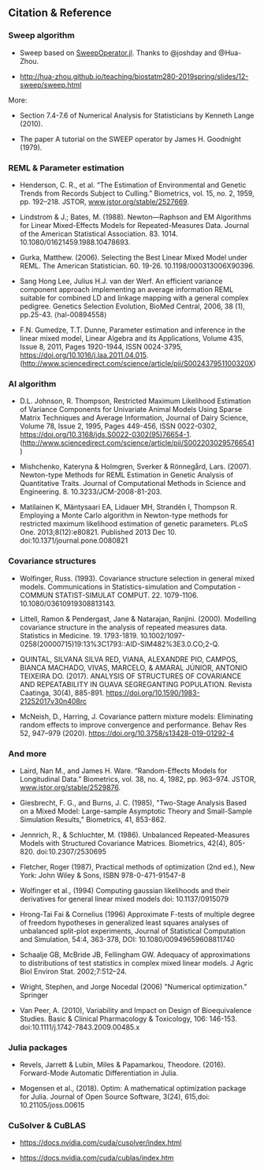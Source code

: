 ## Citation & Reference

### Sweep algorithm

* Sweep based on [SweepOperator.jl](https://github.com/joshday/SweepOperator.jl). Thanks to @joshday and @Hua-Zhou.

* http://hua-zhou.github.io/teaching/biostatm280-2019spring/slides/12-sweep/sweep.html

More:

* Section 7.4-7.6 of Numerical Analysis for Statisticians by Kenneth Lange (2010).

* The paper A tutorial on the SWEEP operator by James H. Goodnight (1979).


### REML & Parameter estimation

* Henderson, C. R., et al. “The Estimation of Environmental and Genetic Trends from Records Subject to Culling.” Biometrics, vol. 15, no. 2, 1959, pp. 192–218. JSTOR, www.jstor.org/stable/2527669.

* Lindstrom & J.; Bates, M. (1988). Newton—Raphson and EM Algorithms for Linear Mixed-Effects Models for Repeated-Measures Data. Journal of the American Statistical Association. 83. 1014. 10.1080/01621459.1988.10478693.

* Gurka, Matthew. (2006). Selecting the Best Linear Mixed Model under REML. The American Statistician. 60. 19-26. 10.1198/000313006X90396.

* Sang Hong Lee, Julius H.J. van der Werf. An efficient variance component approach implementing an average information REML suitable for combined LD and linkage mapping with a general complex pedigree. Genetics Selection Evolution, BioMed Central, 2006, 38 (1), pp.25-43. ⟨hal-00894558⟩

* F.N. Gumedze, T.T. Dunne, Parameter estimation and inference in the linear mixed model, Linear Algebra and its Applications, Volume 435, Issue 8, 2011, Pages 1920-1944, ISSN 0024-3795, https://doi.org/10.1016/j.laa.2011.04.015. (http://www.sciencedirect.com/science/article/pii/S002437951100320X)

### AI algorithm

* D.L. Johnson, R. Thompson, Restricted Maximum Likelihood Estimation of Variance Components for Univariate Animal Models Using Sparse Matrix Techniques and Average Information, Journal of Dairy Science, Volume 78, Issue 2, 1995, Pages 449-456, ISSN 0022-0302, https://doi.org/10.3168/jds.S0022-0302(95)76654-1. (http://www.sciencedirect.com/science/article/pii/S0022030295766541)

* Mishchenko, Kateryna & Holmgren, Sverker & Rönnegård, Lars. (2007). Newton-type Methods for REML Estimation in Genetic Analysis of Quantitative Traits. Journal of Computational Methods in Science and Engineering. 8. 10.3233/JCM-2008-81-203.

* Matilainen K, Mäntysaari EA, Lidauer MH, Strandén I, Thompson R. Employing a Monte Carlo algorithm in Newton-type methods for restricted maximum likelihood estimation of genetic parameters. PLoS One. 2013;8(12):e80821. Published 2013 Dec 10. doi:10.1371/journal.pone.0080821

### Covariance structures

* Wolfinger, Russ. (1993). Covariance structure selection in general mixed models. Communications in Statistics-simulation and Computation - COMMUN STATIST-SIMULAT COMPUT. 22. 1079-1106. 10.1080/03610919308813143.

* Littell, Ramon & Pendergast, Jane & Natarajan, Ranjini. (2000). Modelling covariance structure in the analysis of repeated measures data. Statistics in Medicine. 19. 1793-1819. 10.1002/1097-0258(20000715)19:13%3C1793::AID-SIM482%3E3.0.CO;2-Q.

* QUINTAL, SILVANA SILVA RED, VIANA, ALEXANDRE PIO, CAMPOS, BIANCA MACHADO, VIVAS, MARCELO, & AMARAL JÚNIOR, ANTONIO TEIXEIRA DO. (2017). ANALYSIS OF STRUCTURES OF COVARIANCE AND REPEATABILITY IN GUAVA SEGREGANTING POPULATION. Revista Caatinga, 30(4), 885-891. https://doi.org/10.1590/1983-21252017v30n408rc

* McNeish, D., Harring, J. Covariance pattern mixture models: Eliminating random effects to improve convergence and performance. Behav Res 52, 947–979 (2020). https://doi.org/10.3758/s13428-019-01292-4

### And more

* Laird, Nan M., and James H. Ware. “Random-Effects Models for Longitudinal Data.” Biometrics, vol. 38, no. 4, 1982, pp. 963–974. JSTOR, www.jstor.org/stable/2529876.

* Giesbrecht, F. G., and Burns, J. C. (1985), "Two-Stage Analysis Based on a Mixed Model: Large-sample Asymptotic Theory and Small-Sample Simulation Results," Biometrics, 41, 853-862.

* Jennrich, R., & Schluchter, M. (1986). Unbalanced Repeated-Measures Models with Structured Covariance Matrices. Biometrics, 42(4), 805-820. doi:10.2307/2530695

* Fletcher, Roger (1987), Practical methods of optimization (2nd ed.), New York: John Wiley & Sons, ISBN 978-0-471-91547-8

* Wolfinger et al., (1994) Computing gaussian likelihoods and their derivatives for general linear mixed models doi: 10.1137/0915079

* Hrong-Tai Fai & Cornelius (1996) Approximate F-tests of multiple degree of freedom hypotheses in generalized least squares analyses of unbalanced split-plot experiments, Journal of Statistical Computation and Simulation, 54:4, 363-378, DOI: 10.1080/00949659608811740

* Schaalje GB, McBride JB, Fellingham GW. Adequacy of approximations to distributions of test statistics in complex mixed linear models. J Agric Biol Environ Stat. 2002;7:512–24.

* Wright, Stephen, and Jorge Nocedal (2006) "Numerical optimization." Springer

* Van Peer, A. (2010), Variability and Impact on Design of Bioequivalence Studies. Basic & Clinical Pharmacology & Toxicology, 106: 146-153. doi:10.1111/j.1742-7843.2009.00485.x

### Julia packages

* Revels, Jarrett & Lubin, Miles & Papamarkou, Theodore. (2016). Forward-Mode Automatic Differentiation in Julia.

* Mogensen et al., (2018). Optim: A mathematical optimization package for Julia. Journal of Open Source Software, 3(24), 615,doi: 10.21105/joss.00615

### CuSolver & CuBLAS

* https://docs.nvidia.com/cuda/cusolver/index.html

* https://docs.nvidia.com/cuda/cublas/index.htm
